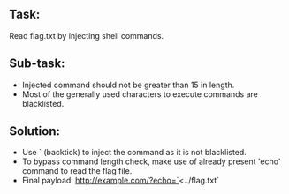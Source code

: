 ## Task:
Read flag.txt by injecting shell commands.

## Sub-task:
* Injected command should not be greater than 15 in length.
* Most of the generally used characters to execute commands are blacklisted. 

## Solution: 
* Use ` (backtick) to inject the command as it is not blacklisted.
* To bypass command length check, make use of already present 'echo' command to read the flag file.
* Final payload: http://example.com/?echo=`<../flag.txt` 
